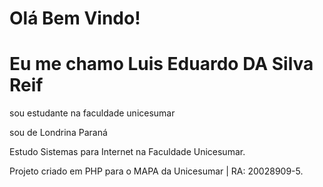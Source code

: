 # Olá Bem Vindo!

# Eu me chamo Luis Eduardo DA Silva Reif 

 

sou estudante na faculdade unicesumar 

sou de Londrina Paraná 

Estudo Sistemas para Internet na Faculdade Unicesumar.

Projeto criado em PHP para o MAPA da Unicesumar | RA: 20028909-5.
